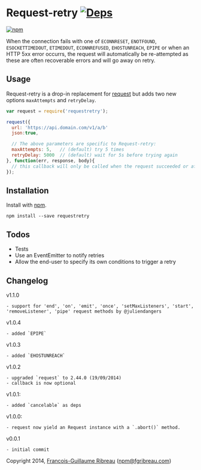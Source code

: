 # Request-retry [![Deps](https://david-dm.org/FGRibreau/node-request-retry.png)](https://david-dm.org/FGRibreau/node-request-retry)

[![npm](https://nodei.co/npm/requestretry.png)](https://npmjs.org/package/requestretry)

When the connection fails with one of `ECONNRESET`, `ENOTFOUND`, `ESOCKETTIMEDOUT`, `ETIMEDOUT`, `ECONNREFUSED`, `EHOSTUNREACH`, `EPIPE` or when an HTTP 5xx error occurrs, the request will automatically be re-attempted as these are often recoverable errors and will go away on retry.

## Usage

Request-retry is a drop-in replacement for [request](https://github.com/mikeal/request) but adds two new options `maxAttempts` and `retryDelay`.

```javascript
var request = require('requestretry');

request({
  url: 'https://api.domain.com/v1/a/b'
  json:true,

  // The above parameters are specific to Request-retry:
  maxAttempts: 5,   // (default) try 5 times
  retryDelay: 5000  // (default) wait for 5s before trying again
}, function(err, response, body){
  // this callback will only be called when the request succeeded or after maxAttempts or on error
});
```

## Installation

Install with [npm](https://npmjs.org/package/requestretry).

    npm install --save requestretry

## Todos

- Tests
- Use an EventEmitter to notify retries
- Allow the end-user to specify its own conditions to trigger a retry

## Changelog

v1.1.0

    - support for 'end', 'on', 'emit', 'once', 'setMaxListeners', 'start', 'removeListener', 'pipe' request methods by @juliendangers

v1.0.4

    - added `EPIPE`

v1.0.3

    - added `EHOSTUNREACH`

v1.0.2

    - upgraded `request` to 2.44.0 (19/09/2014)
    - callback is now optional

v1.0.1: 

    - added `cancelable` as deps

v1.0.0:

    - request now yield an Request instance with a `.abort()` method.

v0.0.1 

    - initial commit

Copyright 2014, [Francois-Guillaume Ribreau](http://fgribreau.com) (npm@fgribreau.com)
